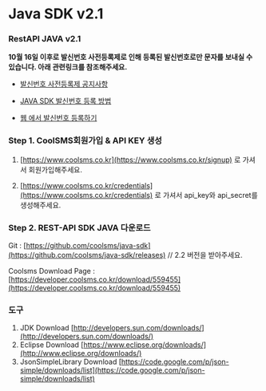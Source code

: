 # Java SDK v2.1

### RestAPI JAVA v2.1

  **10월 16일 이후로 발신번호 사전등록제로 인해 등록된 발신번호로만 문자를 보내실 수 있습니다.  아래 관련링크를 참조해주세요.**

   -  [발신번호 사전등록제 공지사항](http://www.coolsms.co.kr/notice/3070386)

   -  [JAVA SDK 발신번호 등록 방법](https://developer.coolsms.co.kr/SDK_Java_Examples_ko#%EB%B0%9C%EC%8B%A0%EB%B2%88%ED%98%B8%EC%98%88%EC%A0%9C)

   -  [웹 에서 발신번호 등록하기](https://www.coolsms.co.kr/senderids)

### Step 1. CoolSMS회원가입 & API KEY 생성

1. [https://www.coolsms.co.kr](https://www.coolsms.co.kr/signup) 로 가셔서 회원가입해주세요.

2. [https://www.coolsms.co.kr/credentials​](https://www.coolsms.co.kr/credentials) 로 가셔서 api\_key와 api\_secret를 생성해주세요.

### Step 2. REST-API SDK JAVA 다운로드

Git : [https://github.com/coolsms/java-sdk​](https://github.com/coolsms/java-sdk/releases) // 2.2 버전을 받아주세요.

Coolsms Download Page : [https://developer.coolsms.co.kr/download/559455](https://developer.coolsms.co.kr/download/559455)

### 도구

1. JDK Download [http://developers.sun.com/downloads/](http://developers.sun.com/downloads/)  
2. Eclipse Download [https://www.eclipse.org/downloads/](http://www.eclipse.org/downloads/)  
3. JsonSimpleLibrary Download [https://code.google.com/p/json-simple/downloads/list](https://code.google.com/p/json-simple/downloads/list)    

